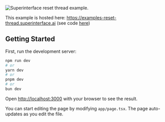 ![Superinterface reset thread example.](https://raw.githubusercontent.com/supercorp-ai/superinterface/main/examples/reset-thread/src/app/opengraph-image.png)

This example is hosted here: https://examples-reset-thread.superinterface.ai (see code [here](https://github.com/supercorp-ai/superinterface/tree/main/examples/reset-thread))

## Getting Started

First, run the development server:

```bash
npm run dev
# or
yarn dev
# or
pnpm dev
# or
bun dev
```

Open [http://localhost:3000](http://localhost:3000) with your browser to see the result.

You can start editing the page by modifying `app/page.tsx`. The page auto-updates as you edit the file.
